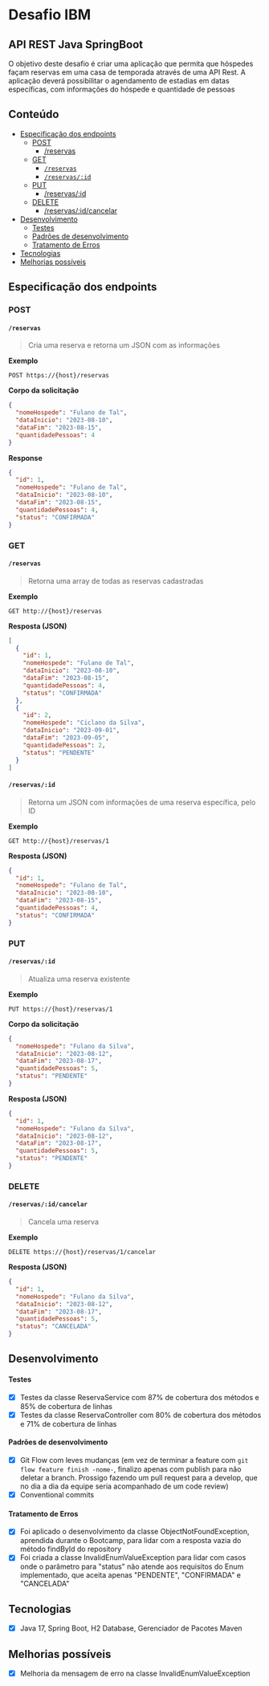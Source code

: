 # Desafio IBM

## API REST Java SpringBoot

O objetivo deste desafio é criar uma aplicação que permita que hóspedes façam reservas em uma casa de temporada através de uma API Rest. A aplicação deverá possibilitar o agendamento de estadias em datas específicas, com informações do hóspede e quantidade de pessoas

## Conteúdo

- [Especificação dos endpoints](#especificação-dos-endpoints)
  - [POST](#post)
    - [/reservas](#reservas)
  - [GET](#get)
    - [`/reservas`](#reservas-1)
    - [`/reservas/:id`](#reservasid)
  - [PUT](#put)
    - [/reservas/:id](#reservasid-1)
  - [DELETE](#delete)
    - [/reservas/:id/cancelar](#reservasidcancelar)
- [Desenvolvimento](#desenvolvimento)
  - [Testes](#testes)
  - [Padrões de desenvolvimento](#padrões-de-desenvolvimento)
  - [Tratamento de Erros](#tratamento-de-erros)
- [Tecnologias](#tecnologias)
- [Melhorias possíveis](#melhorias-possíveis)

## Especificação dos endpoints

### POST

#### `/reservas`

> Cria uma reserva e retorna um JSON com as informações

**Exemplo**

```
POST https://{host}/reservas
```

**Corpo da solicitação**

```json
{
  "nomeHospede": "Fulano de Tal",
  "dataInicio": "2023-08-10",
  "dataFim": "2023-08-15",
  "quantidadePessoas": 4
}
```

**Response**

```json
{
  "id": 1,
  "nomeHospede": "Fulano de Tal",
  "dataInicio": "2023-08-10",
  "dataFim": "2023-08-15",
  "quantidadePessoas": 4,
  "status": "CONFIRMADA"
}
```

### GET

#### `/reservas`

> Retorna uma array de todas as reservas cadastradas

**Exemplo**

```
GET http://{host}/reservas
```

**Resposta (JSON)**

```json
[
  {
    "id": 1,
    "nomeHospede": "Fulano de Tal",
    "dataInicio": "2023-08-10",
    "dataFim": "2023-08-15",
    "quantidadePessoas": 4,
    "status": "CONFIRMADA"
  },
  {
    "id": 2,
    "nomeHospede": "Ciclano da Silva",
    "dataInicio": "2023-09-01",
    "dataFim": "2023-09-05",
    "quantidadePessoas": 2,
    "status": "PENDENTE"
  }
]
```

#### `/reservas/:id`

> Retorna um JSON com informações de uma reserva específica, pelo ID

**Exemplo**

```
GET http://{host}/reservas/1
```

**Resposta (JSON)**

```json
{
  "id": 1,
  "nomeHospede": "Fulano de Tal",
  "dataInicio": "2023-08-10",
  "dataFim": "2023-08-15",
  "quantidadePessoas": 4,
  "status": "CONFIRMADA"
}
```

### PUT

#### `/reservas/:id`

> Atualiza uma reserva existente

**Exemplo**

```
PUT https://{host}/reservas/1
```

**Corpo da solicitação**

```json
{
  "nomeHospede": "Fulano da Silva",
  "dataInicio": "2023-08-12",
  "dataFim": "2023-08-17",
  "quantidadePessoas": 5,
  "status": "PENDENTE"
}
```

**Resposta (JSON)**

```json
{
  "id": 1,
  "nomeHospede": "Fulano da Silva",
  "dataInicio": "2023-08-12",
  "dataFim": "2023-08-17",
  "quantidadePessoas": 5,
  "status": "PENDENTE"
}
```

### DELETE

#### `/reservas/:id/cancelar`

> Cancela uma reserva

**Exemplo**

```
DELETE https://{host}/reservas/1/cancelar
```

**Resposta (JSON)**

```json
{
  "id": 1,
  "nomeHospede": "Fulano da Silva",
  "dataInicio": "2023-08-12",
  "dataFim": "2023-08-17",
  "quantidadePessoas": 5,
  "status": "CANCELADA"
}
```

## Desenvolvimento

#### Testes

- [x] Testes da classe ReservaService com 87% de cobertura dos métodos e 85% de cobertura de linhas
- [x] Testes da classe ReservaController com 80% de cobertura dos métodos e 71% de cobertura de linhas

#### Padrões de desenvolvimento

- [x] Git Flow com leves mudanças (em vez de terminar a feature com `git flow feature finish -nome-`, finalizo apenas com publish para não deletar a branch. Prossigo fazendo um pull request para a develop, que no dia a dia da equipe seria acompanhado de um code review)
- [x] Conventional commits

#### Tratamento de Erros

- [x] Foi aplicado o desenvolvimento da classe ObjectNotFoundException, aprendida durante o Bootcamp, para lidar com a resposta vazia do método findById do repository
- [x] Foi criada a classe InvalidEnumValueException para lidar com casos onde o parâmetro para "status" não atende aos requisitos do Enum implementado, que aceita apenas "PENDENTE", "CONFIRMADA" e "CANCELADA"

## Tecnologias

- [x] Java 17, Spring Boot, H2 Database, Gerenciador de Pacotes Maven

## Melhorias possíveis

- [x] Melhoria da mensagem de erro na classe InvalidEnumValueException
